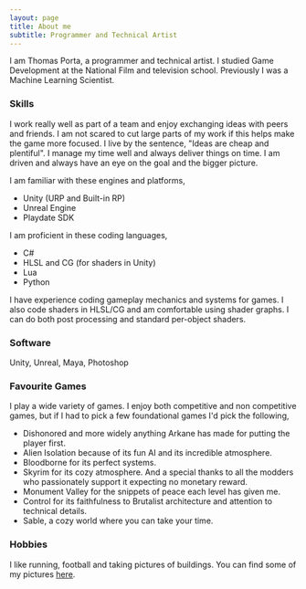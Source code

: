 ```yaml
---
layout: page
title: About me
subtitle: Programmer and Technical Artist
---
```


I am Thomas Porta, a programmer and technical artist. I studied Game Development at the National Film and television school.
Previously I was a Machine Learning Scientist.

### Skills

I work really well as part of a team and enjoy exchanging ideas with peers and friends. I am not scared to cut large parts of my work if this helps make the game more focused. I live by the sentence, "Ideas are cheap and plentiful". I manage my time well and always deliver things on time. I am driven and always have an eye on the goal and the bigger picture.  

I am familiar with these engines and platforms,

<ul>
  <li>Unity (URP and Built-in RP)</li>
  <li>Unreal Engine</li>
  <li>Playdate SDK</li>
</ul>

I am proficient in these coding languages,

<ul>
  <li>C#</li>
  <li>HLSL and CG (for shaders in Unity)</li>
  <li>Lua</li>
  <li>Python</li>
</ul>

I have experience coding gameplay mechanics and systems for games. I also code shaders in HLSL/CG and am comfortable using shader graphs. 
I can do both post processing and standard per-object shaders. 

### Software 

Unity, Unreal, Maya, Photoshop

### Favourite Games

I play a wide variety of games. I enjoy both competitive and non competitive games, but if I had to pick a few foundational games I'd pick the following, 

<ul>
  <li>Dishonored and more widely anything Arkane has made for putting the player first.</li>
  <li>Alien Isolation because of its fun AI and its incredible atmosphere.</li>
  <li>Bloodborne for its perfect systems.</li>
  <li>Skyrim for its cozy atmosphere. And a special thanks to all the modders who passionately support it expecting no monetary reward.</li>
  <li>Monument Valley for the snippets of peace each level has given me.</li>
  <li>Control for its faithfulness to Brutalist architecture and attention to technical details.</li>
  <li>Sable, a cozy world where you can take your time.</li>
</ul>

### Hobbies
I like running, football and taking pictures of buildings. You can find some of my pictures [here](https://thomasporta.github.io/photography).
